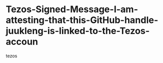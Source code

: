 # Tezos-Signed-Message-I-am-attesting-that-this-GitHub-handle-juukleng-is-linked-to-the-Tezos-accoun
tezos
